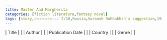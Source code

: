 ```yaml
---
title: Master And Margherita
categories: [fiction literature,fantasy novel]
tags: [story,⭐⭐⭐⭐⭐⭐⭐☆☆☆ 7/10,Russia,Soroush Rohbakhsh’s suggestion,1967,Bulgakov]
---
```

| Title |  |
| Author |  |
| Publication Date |   |
| Country |  |
| Genre |   |
        